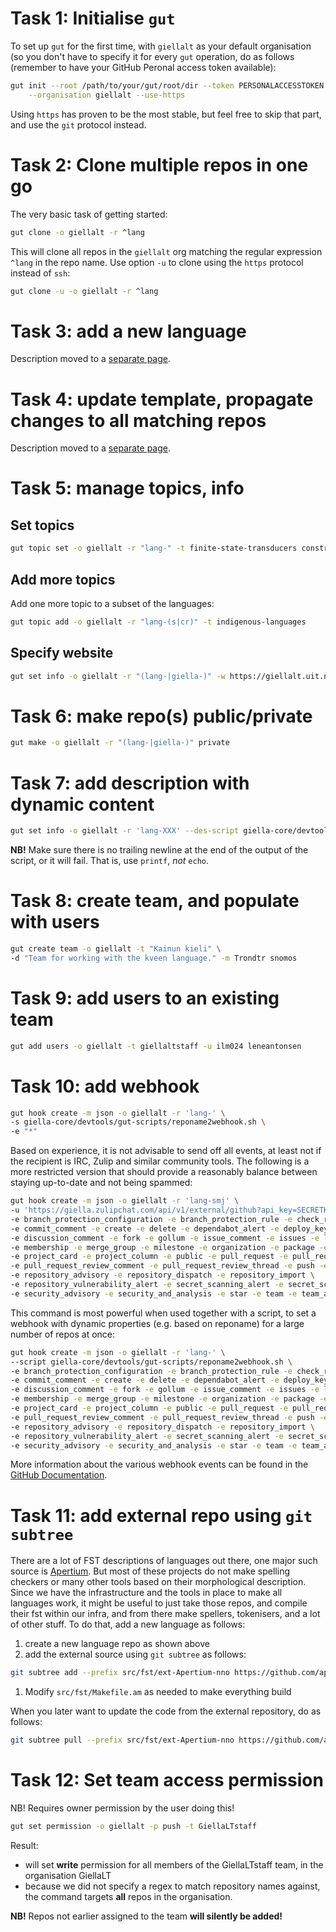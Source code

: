 # Task 1: Initialise `gut`

To set up `gut` for the first time, with `giellalt` as your default organisation (so you don't have to specify it for every `gut` operation, do as follows (remember to have your GitHub Peronal access token available):

```sh
gut init --root /path/to/your/gut/root/dir --token PERSONALACCESSTOKEN \
    --organisation giellalt --use-https
```

Using `https` has proven to be the most stable, but feel free to skip that part, and use the `git` protocol instead.

# Task 2: Clone multiple repos in one go

The very basic task of getting started:

```sh
gut clone -o giellalt -r ^lang
```

This will clone all repos in the `giellalt` org matching the regular expression `^lang` in the repo name. Use option `-u` to clone using the `https` protocol instead of `ssh`:

```sh
gut clone -u -o giellalt -r ^lang
```

# Task 3: add a new language

Description moved to a [separate page](HowToAddANewLanguage.md).

# Task 4: update template, propagate changes to all matching repos

Description moved to a [separate page](infraremake/HowToMergeUpdatesFromCore.md).

# Task 5: manage topics, info

## Set topics

```sh
gut topic set -o giellalt -r "lang-" -t finite-state-transducers constraint-grammar minority-language nlp proofing-tools language-resources
```

## Add more topics

Add one more topic to a subset of the languages:

```sh
gut topic add -o giellalt -r "lang-(s|cr)" -t indigenous-languages
```

## Specify website

```sh
gut set info -o giellalt -r "(lang-|giella-)" -w https://giellalt.uit.no
```

# Task 6: make repo(s) public/private

```sh
gut make -o giellalt -r "(lang-|giella-)" private
```

# Task 7: add description with dynamic content

```sh
gut set info -o giellalt -r 'lang-XXX' --des-script giella-core/devtools/gut-scripts/reponame2description.sh
```

**NB!** Make sure there is no trailing newline at the end of the output of the script, or it will fail. That is, use `printf`,  *not* `echo`.

# Task 8: create team, and populate with users

```sh
gut create team -o giellalt -t "Kainun kieli" \
-d "Team for working with the kveen language." -m Trondtr snomos
```

# Task 9: add users to an existing team

```sh
gut add users -o giellalt -t giellaltstaff -u ilm024 leneantonsen
```

# Task 10: add webhook

```sh
gut hook create -m json -o giellalt -r 'lang-' \
-s giella-core/devtools/gut-scripts/reponame2webhook.sh \
-e "*"
```

Based on experience, it is not advisable to send off all events, at least not if the recipient is IRC, Zulip and similar community tools. The following is a more restricted version that should provide a reasonably balance between staying up-to-date and not being spammed:

```sh
gut hook create -m json -o giellalt -r 'lang-smj' \
-u 'https://giella.zulipchat.com/api/v1/external/github?api_key=SECRETKEY&stream=smj' \
-e branch_protection_configuration -e branch_protection_rule -e check_run -e code_scanning_alert \
-e commit_comment -e create -e delete -e dependabot_alert -e deploy_key -e discussion \
-e discussion_comment -e fork -e gollum -e issue_comment -e issues -e label -e member \
-e membership -e merge_group -e milestone -e organization -e package -e ping -e project \
-e project_card -e project_column -e public -e pull_request -e pull_request_review \
-e pull_request_review_comment -e pull_request_review_thread -e push -e release -e repository \
-e repository_advisory -e repository_dispatch -e repository_import \
-e repository_vulnerability_alert -e secret_scanning_alert -e secret_scanning_alert_location \
-e security_advisory -e security_and_analysis -e star -e team -e team_add -e watch
```

This command is most powerful when used together with a script, to set a webhook with dynamic properties (e.g. based on reponame) for a large number of repos at once:

```sh
gut hook create -m json -o giellalt -r 'lang-' \
--script giella-core/devtools/gut-scripts/reponame2webhook.sh \
-e branch_protection_configuration -e branch_protection_rule -e check_run -e code_scanning_alert \
-e commit_comment -e create -e delete -e dependabot_alert -e deploy_key -e discussion \
-e discussion_comment -e fork -e gollum -e issue_comment -e issues -e label -e member \
-e membership -e merge_group -e milestone -e organization -e package -e ping -e project \
-e project_card -e project_column -e public -e pull_request -e pull_request_review \
-e pull_request_review_comment -e pull_request_review_thread -e push -e release -e repository \
-e repository_advisory -e repository_dispatch -e repository_import \
-e repository_vulnerability_alert -e secret_scanning_alert -e secret_scanning_alert_location \
-e security_advisory -e security_and_analysis -e star -e team -e team_add -e watch
```

More information about the various webhook events can be found in the
[GitHub Documentation](https://docs.github.com/en/free-pro-team@latest/developers/webhooks-and-events/webhook-events-and-payloads).

# Task 11: add external repo using `git subtree`

There are a lot of FST descriptions of languages out there, one major such source is [Apertium](https://github.com/apertium). But most of these projects do not make spelling checkers or many other tools based on their morphological description. Since we have the infrastructure and the tools in place to make all languages work, it might be useful to just take those repos, and compile their fst within our infra, and from there make spellers, tokenisers, and a lot of other stuff. To do that, add a new language as follows:

1. create a new language repo as shown above
1. add the external source using `git subtree` as follows:

```sh
git subtree add --prefix src/fst/ext-Apertium-nno https://github.com/apertium/apertium-nno.git master --squash
```
1. Modify `src/fst/Makefile.am` as needed to make everything build

When you later want to update the code from the external repository, do as follows:

```sh
git subtree pull --prefix src/fst/ext-Apertium-nno https://github.com/apertium/apertium-nno.git master --squash
```

# Task 12: Set team access permission

NB! Requires owner permission by the user doing this!

```sh
gut set permission -o giellalt -p push -t GiellaLTstaff 
```

Result:

- will set __write__ permission for all members of the GiellaLTstaff team, in the organisation GiellaLT
- because we did not specify a regex to match repository names against, the command targets __all__
  repos in the organisation.

__NB!__ Repos not earlier assigned to the team __will silently be added!__

